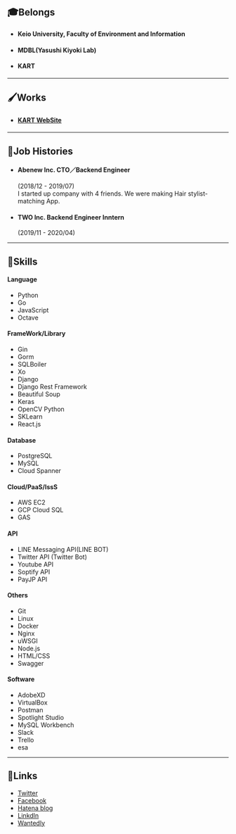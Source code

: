 ## 🎓Belongs
- #### Keio University,  Faculty of Environment and Information
- #### MDBL(Yasushi Kiyoki Lab)
- #### KART    
---
## 🖌Works
- #### [KART WebSite](https://kart-drone.com)　　　
---
## 💼Job Histories
- #### Abenew Inc. CTO／Backend Engineer
    (2018/12 - 2019/07)  
    I started up company with 4 friends. We were making Hair stylist-matching App.

- #### TWO Inc. Backend Engineer Inntern
    (2019/11 - 2020/04)
---
## 💪Skills
#### Language
- Python
- Go
- JavaScript
- Octave 

#### FrameWork/Library
- Gin
- Gorm
- SQLBoiler
- Xo
- Django
- Django Rest Framework
- Beautiful Soup
- Keras
- OpenCV Python
- SKLearn
- React.js

#### Database
- PostgreSQL
- MySQL
- Cloud Spanner

#### Cloud/PaaS/IssS
- AWS EC2
- GCP Cloud SQL
- GAS

#### API
- LINE Messaging API(LINE BOT)
- Twitter API (Twitter Bot)
- Youtube API
- Soptify API
- PayJP API

#### Others
- Git
- Linux
- Docker
- Nginx
- uWSGI
- Node.js
- HTML/CSS
- Swagger

#### Software
- AdobeXD
- VirtualBox
- Postman
- Spotlight Studio
- MySQL Workbench
- Slack
- Trello
- esa
---
## 📱Links 
- [Twitter](https://twitter.com/teakyudo)
- [Facebook](https://www.facebook.com/profile.php?id=100011376413468)
- [Hatena blog](http://shinta2000ttt.hatenablog.com/)
- [LinkdIn](https://www.linkedin.com/in/辰太朗-高橋-28b669167/)
- [Wantedly](https://www.wantedly.com/users/96657412)
